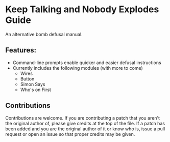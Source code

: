 # Keep Talking and Nobody Explodes Guide
An alternative bomb defusal manual.

## Features:
* Command-line prompts enable quicker and easier defusal instructions
* Currently includes the following modules (with more to come)
	* Wires
	* Button
	* Simon Says
	* Who's on First

## Contributions
Contributions are welcome. If you are contributing a patch that you aren't the original author of, please give credits at the top of the file. If a patch has been added and you are the original author of it or know who is, issue a pull request or open an issue so that proper credits may be given.